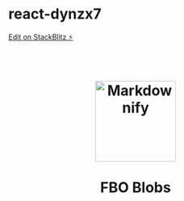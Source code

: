 # react-dynzx7

[Edit on StackBlitz ⚡️](https://stackblitz.com/edit/react-dynzx7)

<h1 align="center">
  <br>
  <a href="https://react-dynzx7.stackblitz.io/"><img src="https://cdn.bmschoi.dev/misc/fboblobs.jpg" alt="Markdownify" width="160"></a>
  <br>
  <br>
  FBO Blobs
  <br>
  <br>
</h1>
